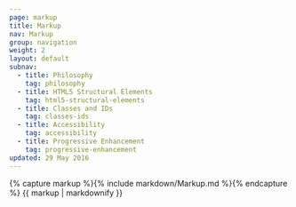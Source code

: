 ```yaml
---
page: markup
title: Markup
nav: Markup
group: navigation
weight: 2
layout: default
subnav:
  - title: Philosophy
    tag: philosophy
  - title: HTML5 Structural Elements
    tag: html5-structural-elements
  - title: Classes and IDs
    tag: classes-ids
  - title: Accessibility
    tag: accessibility
  - title: Progressive Enhancement
    tag: progressive-enhancement
updated: 29 May 2016
---
```


<div class="docs-section">
		{% capture markup %}{% include markdown/Markup.md %}{% endcapture %}
		{{ markup | markdownify }}
</div>
